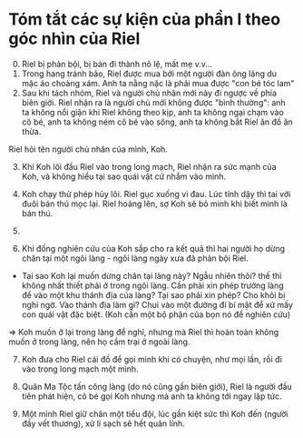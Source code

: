 # Tóm tắt các sự kiện của phần I theo góc nhìn của Riel

0. Riel bị phản bội, bị bán đi thành nô lệ, mất mẹ v.v...
1. Trong hang tránh bão, Riel được mua bởi một người đàn ông lãng du mặc áo choàng xám. Anh ta nằng nặc là phải mua được "con bé tóc lam"
2. Sau khi tách nhóm, Riel và người chủ nhân mới này đi ngược về phía biên giới. Riel nhận ra là người chủ mới không được "bình thường": anh ta không nổi giận khi Riel không theo kịp, anh ta không ngại chạm vào cô bé, anh ta không ném cô bé vào sông, anh ta không bắt Riel ăn đồ ăn thừa.

Riel hỏi tên người chủ nhân của mình, Koh.

3. Khi Koh lôi đầu Riel vào trong long mạch, Riel nhận ra sức mạnh của Koh, và không hiểu tại sao quái vật cứ nhắm vào mình. 

4. Koh chạy thử phép hủy lõi. Riel gục xuống vì đau. Lúc tỉnh dậy thì tai với đuôi bán thú mọc lại. Riel hoảng lên, sợ Koh sẽ bỏ mình khi biết mình là bán thú.

5. 

6. Khi đống nghiên cứu của Koh sắp cho ra kết quả thì hai người họ dừng chân tại một ngôi làng - ngôi làng ngày xưa đã phản bội Riel.
- Tại sao Koh lại muốn dừng chân tại làng này? Ngẫu nhiên thôi? thế thì không nhất thiết phải ở trong ngôi làng. Cần phải xin phép trưởng làng để vào một khu thánh địa của làng? Tại sao phải xin phép? Cho khỏi bị nghi ngờ. Vào thánh địa làm gì? Chui vào một đường đi bí mật để xử mấy con quái vật đặc biệt. (Koh cần một bộ phận của bọn nó để nghiên cứu)

=> Koh muốn ở lại trong làng để nghỉ, nhưng mà Riel thì hoàn toàn không muốn ở trong làng, nên họ cắm trại ở ngoài làng.

7. Koh đưa cho Riel cái đồ để gọi mình khi có chuyện, như mọi lần, rồi đi vào trong long mạch một mình.

8. Quân Ma Tộc tấn công làng (do nó cũng gần biên giới), Riel là người đầu tiên phát hiện, cô bé gọi Koh nhưng mà anh ta không tới ngay lập tức.

9. Một mình Riel giữ chân một tiểu đội, lúc gần kiệt sức thì Koh đến (người đầy vết thương), xử lí sạch sẽ hết quân lính.

